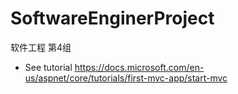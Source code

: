 # SoftwareEnginerProject
软件工程 第4组

- See tutorial https://docs.microsoft.com/en-us/aspnet/core/tutorials/first-mvc-app/start-mvc
